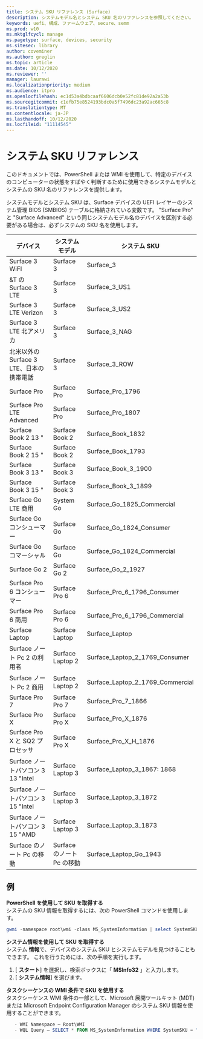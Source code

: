 ```yaml
---
title: システム SKU リファレンス (Surface)
description: システムモデル名とシステム SKU 名のリファレンスを参照してください。
keywords: uefi、構成、ファームウェア、secure、semm
ms.prod: w10
ms.mktglfcycl: manage
ms.pagetype: surface, devices, security
ms.sitesec: library
author: coveminer
ms.author: greglin
ms.topic: article
ms.date: 10/12/2020
ms.reviewer: ''
manager: laurawi
ms.localizationpriority: medium
ms.audience: itpro
ms.openlocfilehash: ec1d53a4bdbcaaf6606dcb0e52fc81de92a2a53b
ms.sourcegitcommit: c1efb75e8524193bdc0a5f7496dc23a92ac665c8
ms.translationtype: MT
ms.contentlocale: ja-JP
ms.lasthandoff: 10/12/2020
ms.locfileid: "11114545"
---
```

# システム SKU リファレンス

このドキュメントでは、PowerShell または WMI を使用して、特定のデバイスのコンピューターの状態をすばやく判断するために使用できるシステムモデルとシステムの SKU 名のリファレンスを提供します。

システムモデルとシステム SKU は、Surface デバイスの UEFI レイヤーのシステム管理 BIOS (SMBIOS) テーブルに格納されている変数です。 "Surface Pro" と "Surface Advanced" という同じシステムモデル名のデバイスを区別する必要がある場合は、必ずシステムの SKU 名を使用します。

| デバイス   | システムモデル | システム SKU       |
| ---------- | ----------- | -------------- |
| Surface 3 WiFI                                               | Surface 3        | Surface_3                        |
| &T の Surface 3 LTE                                           | Surface 3        | Surface_3_US1                    |
| Surface 3 LTE Verizon                                        | Surface 3        | Surface_3_US2                    |
| Surface 3 LTE 北アメリカ                                  | Surface 3        | Surface_3_NAG                    |
| 北米以外の Surface 3 LTE、日本の携帯電話 | Surface 3        | Surface_3_ROW                    |
| Surface Pro                                                  | Surface Pro      | Surface_Pro_1796                 |
| Surface Pro LTE Advanced                                | Surface Pro      | Surface_Pro_1807                 |
| Surface Book 2 13 "                                        | Surface Book 2   | Surface_Book_1832                |
| Surface Book 2 15 "                                        | Surface Book 2   | Surface_Book_1793                |
| Surface Book 3 13 "                                        | Surface Book 3   | Surface_Book_3_1900                |
| Surface Book 3 15 "                                        | Surface Book 3   | Surface_Book_3_1899
| Surface Go LTE 商用 | System Go | Surface_Go_1825_Commercial |
| Surface Go コンシューマー                                          | Surface Go       | Surface_Go_1824_Consumer         |
| Surface Go コマーシャル                                        | Surface Go       | Surface_Go_1824_Commercial       |
| Surface Go 2                                                 | Surface Go 2     | Surface_Go_2_1927                |
| Surface Pro 6 コンシューマー                                       | Surface Pro 6    | Surface_Pro_6_1796_Consumer      |
| Surface Pro 6 商用                                     | Surface Pro 6    | Surface_Pro_6_1796_Commercial    |
| Surface Laptop                                               | Surface Laptop   | Surface_Laptop                   |
| Surface ノート Pc 2 の利用者                                    | Surface Laptop 2 | Surface_Laptop_2_1769_Consumer   |
| Surface ノート Pc 2 商用                                  | Surface Laptop 2 | Surface_Laptop_2_1769_Commercial |
| Surface Pro 7                 | Surface Pro 7    | Surface_Pro_7_1866         |
| Surface Pro X                 | Surface Pro X    | Surface_Pro_X_1876         |
| Surface Pro X と SQ2 プロセッサ                | Surface Pro X    | Surface_Pro_X_H_1876        |
| Surface ノートパソコン 3 13 "Intel | Surface Laptop 3 | Surface_Laptop_3_1867: 1868 |
| Surface ノートパソコン 3 15 "Intel | Surface Laptop 3 | Surface_Laptop_3_1872      |
| Surface ノートパソコン 3 15 "AMD   | Surface Laptop 3 | Surface_Laptop_3_1873      | 
| Surface のノート Pc の移動  | Surface のノート Pc の移動 | Surface_Laptop_Go_1943      | 

## 例 

**PowerShell を使用して SKU を取得する**  
システムの SKU 情報を取得するには、次の PowerShell コマンドを使用します。

 ``` powershell  
gwmi -namespace root\wmi -class MS_SystemInformation | select SystemSKU 
```

**システム情報を使用して SKU を取得する**  
システム **情報**で、デバイスのシステム SKU とシステムモデルを見つけることもできます。 これを行うためには、次の手順を実行します。

1. [ **スタート**] を選択し、検索ボックスに「 **MSInfo32** 」と入力します。  
1. [ **システム情報**] を選びます。

**タスクシーケンスの WMI 条件で SKU を使用する**  
タスクシーケンス WMI 条件の一部として、Microsoft 展開ツールキット (MDT) または Microsoft Endpoint Configuration Manager のシステム SKU 情報を使用することができます。

 ``` powershell  
    - WMI Namespace – Root\WMI
    - WQL Query – SELECT * FROM MS_SystemInformation WHERE SystemSKU = "Surface_Pro_1796"
 ``` 
